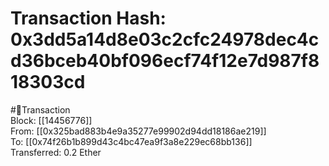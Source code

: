 
Transaction Hash: 0x3dd5a14d8e03c2cfc24978dec4cd36bceb40bf096ecf74f12e7d987f818303cd
====================================================================================
  
#💸Transaction  
Block: [[14456776]]  
From: [[0x325bad883b4e9a35277e99902d94dd18186ae219]]  
To: [[0x74f26b1b899d43c4bc47ea9f3a8e229ec68bb136]]  
Transferred: 0.2 Ether
